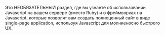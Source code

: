 Это НЕОБЯЗАТЕЛЬНЫЙ раздел, где вы узнаете об использовании Javascript на вашем сервере (вместо Ruby) и о фреймворках на Javascript, которые позволят вам создать полноценный сайт в виде single-page application, используя Javascript для молниеносно быстрого UX.
